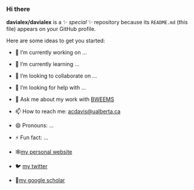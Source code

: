 ### Hi there


**davialex/davialex** is a ✨ _special_ ✨ repository because its `README.md` (this file) appears on your GitHub profile.

Here are some ideas to get you started:

- 🔭 I’m currently working on ...
- 🌱 I’m currently learning ...
- 👯 I’m looking to collaborate on ...
- 🤔 I’m looking for help with ...
- 💬 Ask me about my work with [BWEEMS](https://www.bweems.org/)
- 📫 How to reach me: acdavis@ualberta.ca
- 😄 Pronouns: ...
- ⚡ Fun fact: ...

- 🕸️[my personal website](http://www.alexandracddavis.com/)
- 🐦 [my twitter](https://twitter.com/ACD_Davis11)
- 📰[my google scholar](https://scholar.google.com/citations?user=sRdo6x0AAAAJ&hl=e)
<!--
anything within these will not show up
-->
